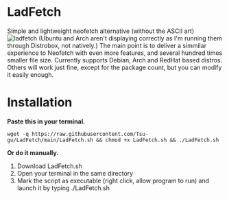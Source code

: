 # LadFetch
Simple and lightweight neofetch alternative (without the ASCII art) 
![ladfetch](https://user-images.githubusercontent.com/108401269/199033647-7777f0bc-d285-484f-83d8-d806a95a4812.png)
(Ubuntu and Arch aren't displaying correctly as I'm running them through Distrobox, not natively.)
The main point is to deliver a simmilar experience to Neofetch with even more features, and several hundred times smaller file size.
Currently supports Debian, Arch and RedHat based distros. Others will work just fine, except for the package count, but you can modify it easily enough.
# Installation
**Paste this in your terminal.**

`wget -q https://raw.githubusercontent.com/Tsu-gu/LadFetch/main/LadFetch.sh && chmod +x LadFetch.sh && ./LadFetch.sh`

**Or do it manually.**
1. Download LadFetch.sh
2. Open your terminal in the same directory
3. Mark the script as executable (right click, allow program to run) and launch it by typing ./LadFetch.sh
